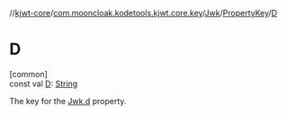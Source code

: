 //[kjwt-core](../../../../index.md)/[com.mooncloak.kodetools.kjwt.core.key](../../index.md)/[Jwk](../index.md)/[PropertyKey](index.md)/[D](-d.md)

# D

[common]\
const val [D](-d.md): [String](https://kotlinlang.org/api/latest/jvm/stdlib/kotlin/-string/index.html)

The key for the [Jwk.d](../d.md) property.
